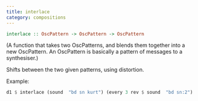 ```yaml
---
title: interlace
category: compositions
---
```


~~~~ haskell
interlace :: OscPattern -> OscPattern -> OscPattern
~~~~

(A function that takes two OscPatterns, and blends them together into
a new OscPattern. An OscPattern is basically a pattern of messages to
a synthesiser.)

Shifts between the two given patterns, using distortion.

Example:

~~~~ haskell
d1 $ interlace (sound  "bd sn kurt") (every 3 rev $ sound  "bd sn:2")
~~~~
